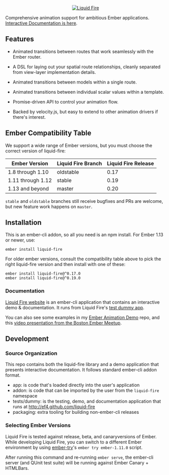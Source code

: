 <p align="center">
  <a href="http://ef4.github.io/liquid-fire">
    <img src="https://raw.githubusercontent.com/ryannpierce/open-source-branding/master/liquid-fire/liquid-fire_github-banner.png" title="Liquid Fire">
  </a>
</p>

Comprehensive animation support for ambitious Ember applications. [Interactive Documentation is here](http://ef4.github.io/liquid-fire).

## Features

- Animated transitions between routes that work seamlessly with the
  Ember router.

- A DSL for laying out your spatial route relationships, cleanly
  separated from view-layer implementation details.

- Animated transitions between models within a single route.

- Animated transitions between individual scalar values within a
  template.

- Promise-driven API to control your animation flow.

- Backed by velocity.js, but easy to extend to other animation drivers
  if there's interest.
  

## Ember Compatibility Table

We support a wide range of Ember versions, but you must choose the
correct version of liquid-fire:

| Ember Version    | Liquid Fire Branch   | Liquid Fire Release  |
| -----------------|----------------------| ---------------------|
| 1.8 through 1.10 | oldstable            | 0.17                 |
| 1.11 through 1.12| stable               | 0.19                 |
| 1.13 and beyond  | master               | 0.20                 |

`stable` and `oldstable` branches still receive bugfixes and PRs are
welcome, but new feature work happens on `master`.

## Installation

This is an ember-cli addon, so all you need is an npm install. 
For Ember 1.13 or newer, use:

    ember install liquid-fire

For older ember versions, consult the compatibility table above to pick the right liquid-fire version and then install with one of these:

    ember install liquid-fire@^0.17.0
    ember install liquid-fire@^0.19.0


### Documentation 

[Liquid Fire website](http://ef4.github.io/liquid-fire) is an ember-cli application that contains an
interactive demo & documentation. It runs from Liquid Fire's [test dummy app](https://github.com/ef4/liquid-fire/tree/master/tests/dummy/app).

You can also see some examples in my [Ember Animation Demo](http://github.com/ef4/ember-animation-demo) repo, and this [video presentation from the Boston Ember Meetup](https://www.youtube.com/watch?v=S4M78SO3gAc).

## Development

### Source Organization

This repo contains both the liquid-fire library and a demo application
that presents interactive documentation. It follows standard ember-cli
addon format.

 - app: is code that's loaded directly into the user's application
 - addon: is code that can be imported by the user from the `liquid-fire` namespace
 - tests/dummy: is the testing, demo, and documentation application that runs at http://ef4.github.com/liquid-fire
 - packaging: extra tooling for building non-ember-cli releases

### Selecting Ember Versions

Liquid Fire is tested against release, beta, and canaryversions of Ember.
While developing Liquid Fire, you can switch to a different Ember
environment by using [ember-try](https://github.com/kategengler/ember-try)'s
`ember try ember-1.11.0` script.

After running this command and re-running `ember serve`, the ember-cli
server (and QUnit test suite) will be running against Ember Canary +
HTMLBars.


